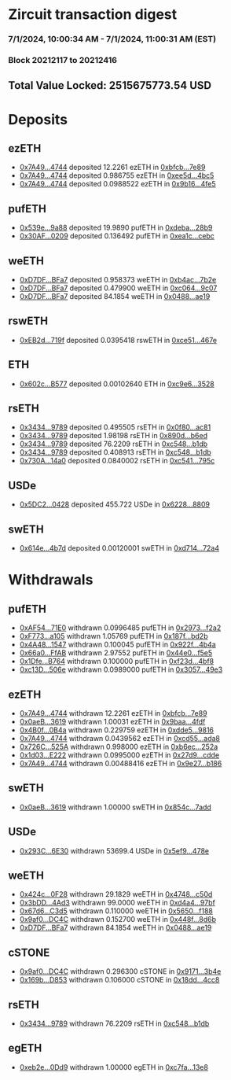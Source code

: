 # Zircuit transaction digest
### 7/1/2024, 10:00:34 AM - 7/1/2024, 11:00:31 AM (EST)
### Block 20212117 to 20212416

## Total Value Locked: 2515675773.54 USD

# Deposits
## ezETH
- [0x7A49...4744](https://etherscan.io/address/0x7A493Be5c2ce014cD049Bf178a1ac0Db1B434744) deposited 12.2261 ezETH in [0xbfcb...7e89](https://etherscan.io/tx/0x7A493Be5c2ce014cD049Bf178a1ac0Db1B434744)
- [0x7A49...4744](https://etherscan.io/address/0x7A493Be5c2ce014cD049Bf178a1ac0Db1B434744) deposited 0.986755 ezETH in [0xee5d...4bc5](https://etherscan.io/tx/0x7A493Be5c2ce014cD049Bf178a1ac0Db1B434744)
- [0x7A49...4744](https://etherscan.io/address/0x7A493Be5c2ce014cD049Bf178a1ac0Db1B434744) deposited 0.0988522 ezETH in [0x9b16...4fe5](https://etherscan.io/tx/0x7A493Be5c2ce014cD049Bf178a1ac0Db1B434744)
## pufETH
- [0x539e...9a88](https://etherscan.io/address/0x539edd96b903c6bfDA5A54a28A74a85432309a88) deposited 19.9890 pufETH in [0xdeba...28b9](https://etherscan.io/tx/0x539edd96b903c6bfDA5A54a28A74a85432309a88)
- [0x30AF...0209](https://etherscan.io/address/0x30AFA139065298061e34D9dE25fcdE6B0d8C0209) deposited 0.136492 pufETH in [0xea1c...cebc](https://etherscan.io/tx/0x30AFA139065298061e34D9dE25fcdE6B0d8C0209)
## weETH
- [0xD7DF...BFa7](https://etherscan.io/address/0xD7DF7E085214743530afF339aFC420c7c720BFa7) deposited 0.958373 weETH in [0xb4ac...7b2e](https://etherscan.io/tx/0xD7DF7E085214743530afF339aFC420c7c720BFa7)
- [0xD7DF...BFa7](https://etherscan.io/address/0xD7DF7E085214743530afF339aFC420c7c720BFa7) deposited 0.479900 weETH in [0xc064...9c07](https://etherscan.io/tx/0xD7DF7E085214743530afF339aFC420c7c720BFa7)
- [0xD7DF...BFa7](https://etherscan.io/address/0xD7DF7E085214743530afF339aFC420c7c720BFa7) deposited 84.1854 weETH in [0x0488...ae19](https://etherscan.io/tx/0xD7DF7E085214743530afF339aFC420c7c720BFa7)
## rswETH
- [0xEB2d...719f](https://etherscan.io/address/0xEB2d18EC6DaC5A5Eaa1b6aa475F8E8DCaFe8719f) deposited 0.0395418 rswETH in [0xce51...467e](https://etherscan.io/tx/0xEB2d18EC6DaC5A5Eaa1b6aa475F8E8DCaFe8719f)
## ETH
- [0x602c...B577](https://etherscan.io/address/0x602cc779473AA9436Af11119534571eBAf0bB577) deposited 0.00102640 ETH in [0xc9e6...3528](https://etherscan.io/tx/0x602cc779473AA9436Af11119534571eBAf0bB577)
## rsETH
- [0x3434...9789](https://etherscan.io/address/0x34349c5569e7B846c3558961552D2202760A9789) deposited 0.495505 rsETH in [0x0f80...ac81](https://etherscan.io/tx/0x34349c5569e7B846c3558961552D2202760A9789)
- [0x3434...9789](https://etherscan.io/address/0x34349c5569e7B846c3558961552D2202760A9789) deposited 1.98198 rsETH in [0x890d...b6ed](https://etherscan.io/tx/0x34349c5569e7B846c3558961552D2202760A9789)
- [0x3434...9789](https://etherscan.io/address/0x34349c5569e7B846c3558961552D2202760A9789) deposited 76.2209 rsETH in [0xc548...b1db](https://etherscan.io/tx/0x34349c5569e7B846c3558961552D2202760A9789)
- [0x3434...9789](https://etherscan.io/address/0x34349c5569e7B846c3558961552D2202760A9789) deposited 0.408913 rsETH in [0xc548...b1db](https://etherscan.io/tx/0x34349c5569e7B846c3558961552D2202760A9789)
- [0x730A...14a0](https://etherscan.io/address/0x730A7B3A650901BEd03309e2DCe298AE84e314a0) deposited 0.0840002 rsETH in [0xc541...795c](https://etherscan.io/tx/0x730A7B3A650901BEd03309e2DCe298AE84e314a0)
## USDe
- [0x5DC2...0428](https://etherscan.io/address/0x5DC2C366706bf35CeccC1B2EacA8B19Cc9170428) deposited 455.722 USDe in [0x6228...8809](https://etherscan.io/tx/0x5DC2C366706bf35CeccC1B2EacA8B19Cc9170428)
## swETH
- [0x614e...4b7d](https://etherscan.io/address/0x614ec72736C8502B0675aD2703807A2e728A4b7d) deposited 0.00120001 swETH in [0xd714...72a4](https://etherscan.io/tx/0x614ec72736C8502B0675aD2703807A2e728A4b7d)
# Withdrawals
## pufETH
- [0xAF54...71E0](https://etherscan.io/address/0xAF540eacD1C1AaD810b8F67101706DE2233f71E0) withdrawn 0.0996485 pufETH in [0x2973...f2a2](https://etherscan.io/tx/0xAF540eacD1C1AaD810b8F67101706DE2233f71E0)
- [0xF773...a105](https://etherscan.io/address/0xF7737C2E790B7E46fEf07F232551043E0f04a105) withdrawn 1.05769 pufETH in [0x187f...bd2b](https://etherscan.io/tx/0xF7737C2E790B7E46fEf07F232551043E0f04a105)
- [0x4A48...1547](https://etherscan.io/address/0x4A48dd279489F7d456ad2ea2aB6408a8264c1547) withdrawn 0.100045 pufETH in [0x922f...4b4a](https://etherscan.io/tx/0x4A48dd279489F7d456ad2ea2aB6408a8264c1547)
- [0x66a0...FfAB](https://etherscan.io/address/0x66a0359B1DCdc98eC9e3682fc69B5f5a8965FfAB) withdrawn 2.97552 pufETH in [0x44e0...f5e5](https://etherscan.io/tx/0x66a0359B1DCdc98eC9e3682fc69B5f5a8965FfAB)
- [0x1Dfe...B764](https://etherscan.io/address/0x1DfeC481181C068381d3821912f03B83AA14B764) withdrawn 0.100000 pufETH in [0xf23d...4bf8](https://etherscan.io/tx/0x1DfeC481181C068381d3821912f03B83AA14B764)
- [0xc13D...506e](https://etherscan.io/address/0xc13DeFDbDAFB8780a82F1d63f80FC7347b95506e) withdrawn 0.0989000 pufETH in [0x3057...49e3](https://etherscan.io/tx/0xc13DeFDbDAFB8780a82F1d63f80FC7347b95506e)
## ezETH
- [0x7A49...4744](https://etherscan.io/address/0x7A493Be5c2ce014cD049Bf178a1ac0Db1B434744) withdrawn 12.2261 ezETH in [0xbfcb...7e89](https://etherscan.io/tx/0x7A493Be5c2ce014cD049Bf178a1ac0Db1B434744)
- [0x0aeB...3619](https://etherscan.io/address/0x0aeBaF5E3D4207D71474cfA3F654Ec0743183619) withdrawn 1.00031 ezETH in [0x9baa...4fdf](https://etherscan.io/tx/0x0aeBaF5E3D4207D71474cfA3F654Ec0743183619)
- [0x4B0f...0B4a](https://etherscan.io/address/0x4B0f572beDb6b2544A09A13764a8bb5dB9400B4a) withdrawn 0.229759 ezETH in [0xdde5...9816](https://etherscan.io/tx/0x4B0f572beDb6b2544A09A13764a8bb5dB9400B4a)
- [0x7A49...4744](https://etherscan.io/address/0x7A493Be5c2ce014cD049Bf178a1ac0Db1B434744) withdrawn 0.0439562 ezETH in [0xcd55...ada8](https://etherscan.io/tx/0x7A493Be5c2ce014cD049Bf178a1ac0Db1B434744)
- [0x726C...525A](https://etherscan.io/address/0x726Ca0CA1b4f59e3De69a8d69D97262a10aF525A) withdrawn 0.998000 ezETH in [0xb6ec...252a](https://etherscan.io/tx/0x726Ca0CA1b4f59e3De69a8d69D97262a10aF525A)
- [0x1d03...E222](https://etherscan.io/address/0x1d03bA2a2f344801530F872826e508059994E222) withdrawn 0.0995000 ezETH in [0x27d9...cdde](https://etherscan.io/tx/0x1d03bA2a2f344801530F872826e508059994E222)
- [0x7A49...4744](https://etherscan.io/address/0x7A493Be5c2ce014cD049Bf178a1ac0Db1B434744) withdrawn 0.00488416 ezETH in [0x9e27...b186](https://etherscan.io/tx/0x7A493Be5c2ce014cD049Bf178a1ac0Db1B434744)
## swETH
- [0x0aeB...3619](https://etherscan.io/address/0x0aeBaF5E3D4207D71474cfA3F654Ec0743183619) withdrawn 1.00000 swETH in [0x854c...7add](https://etherscan.io/tx/0x0aeBaF5E3D4207D71474cfA3F654Ec0743183619)
## USDe
- [0x293C...6E30](https://etherscan.io/address/0x293C6937D8D82e05B01335F7B33FBA0c8e256E30) withdrawn 53699.4 USDe in [0x5ef9...478e](https://etherscan.io/tx/0x293C6937D8D82e05B01335F7B33FBA0c8e256E30)
## weETH
- [0x424c...0F28](https://etherscan.io/address/0x424c07335763FB6bA3485c775c9155F998760F28) withdrawn 29.1829 weETH in [0x4748...c50d](https://etherscan.io/tx/0x424c07335763FB6bA3485c775c9155F998760F28)
- [0x3bDD...4Ad3](https://etherscan.io/address/0x3bDDDb5bC0EA5C674DFD2393f7dEF28C56014Ad3) withdrawn 99.0000 weETH in [0xd4a4...97bf](https://etherscan.io/tx/0x3bDDDb5bC0EA5C674DFD2393f7dEF28C56014Ad3)
- [0x67d6...C3d5](https://etherscan.io/address/0x67d67ea0C8355fE181f1E5799A5aD9601f5EC3d5) withdrawn 0.110000 weETH in [0x5650...f188](https://etherscan.io/tx/0x67d67ea0C8355fE181f1E5799A5aD9601f5EC3d5)
- [0x9af0...DC4C](https://etherscan.io/address/0x9af01f600aa5A927b975a221c48132CcDEd5DC4C) withdrawn 0.152700 weETH in [0x448f...8d6b](https://etherscan.io/tx/0x9af01f600aa5A927b975a221c48132CcDEd5DC4C)
- [0xD7DF...BFa7](https://etherscan.io/address/0xD7DF7E085214743530afF339aFC420c7c720BFa7) withdrawn 84.1854 weETH in [0x0488...ae19](https://etherscan.io/tx/0xD7DF7E085214743530afF339aFC420c7c720BFa7)
## cSTONE
- [0x9af0...DC4C](https://etherscan.io/address/0x9af01f600aa5A927b975a221c48132CcDEd5DC4C) withdrawn 0.296300 cSTONE in [0x9171...3b4e](https://etherscan.io/tx/0x9af01f600aa5A927b975a221c48132CcDEd5DC4C)
- [0x169b...D853](https://etherscan.io/address/0x169bffF281cB97D03cb27E47b090b7E351aeD853) withdrawn 0.106000 cSTONE in [0x18dd...4cc8](https://etherscan.io/tx/0x169bffF281cB97D03cb27E47b090b7E351aeD853)
## rsETH
- [0x3434...9789](https://etherscan.io/address/0x34349c5569e7B846c3558961552D2202760A9789) withdrawn 76.2209 rsETH in [0xc548...b1db](https://etherscan.io/tx/0x34349c5569e7B846c3558961552D2202760A9789)
## egETH
- [0xeb2e...0Dd9](https://etherscan.io/address/0xeb2eD7645147C2113CE854844119076111370Dd9) withdrawn 1.00000 egETH in [0xc7fa...13e8](https://etherscan.io/tx/0xeb2eD7645147C2113CE854844119076111370Dd9)
